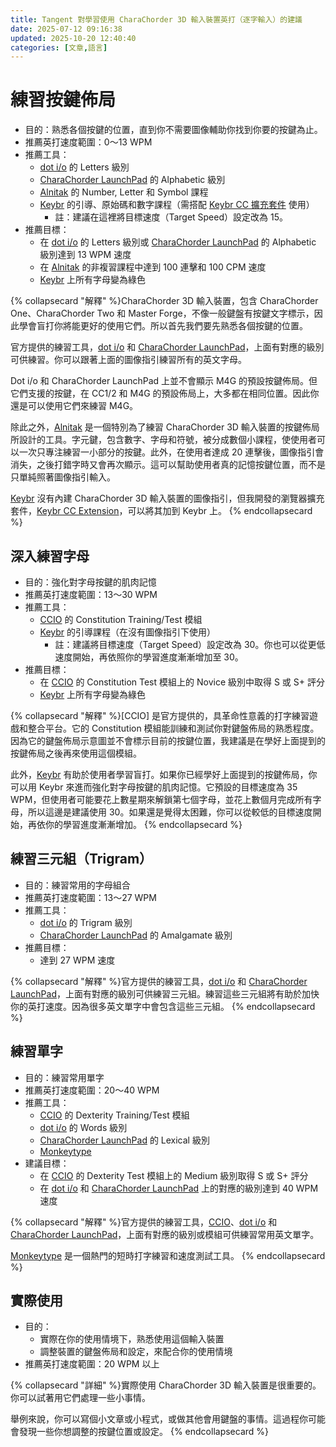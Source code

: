 ```yaml
---
title: Tangent 對學習使用 CharaChorder 3D 輸入裝置英打（逐字輸入）的建議
date: 2025-07-12 09:16:38
updated: 2025-10-20 12:40:40
categories: [文章,語言]
---
```

# 練習按鍵佈局

- 目的：熟悉各個按鍵的位置，直到你不需要圖像輔助你找到你要的按鍵為止。
- 推薦英打速度範圍：0～13 WPM
- 推薦工具：
  - [dot i/o](https://www.iq-eq.io/#/) 的 Letters 級別
  - [CharaChorder LaunchPad](https://launchpad.charachorder.com/#/) 的 Alphabetic 級別
  - [Alnitak](https://andy23512.github.io/alnitak/) 的 Number, Letter 和 Symbol 課程
  - [Keybr](https://www.keybr.com/) 的引導、原始碼和數字課程（需搭配 [Keybr CC 擴充套件](https://chromewebstore.google.com/detail/keybr-cc-extension/fdofhfbipdhkkhhdjlfjnjfnkibpbdpg) 使用）
    - 註：建議在這裡將目標速度（Target Speed）設定改為 15。
- 推薦目標：
  - 在 [dot i/o](https://www.iq-eq.io/#/) 的 Letters 級別或 [CharaChorder LaunchPad](https://launchpad.charachorder.com/#/) 的 Alphabetic 級別達到 13 WPM 速度
  - 在 [Alnitak](https://andy23512.github.io/alnitak/) 的非複習課程中達到 100 連擊和 100 CPM 速度
  - [Keybr](https://www.keybr.com/) 上所有字母變為綠色

{% collapsecard "解釋" %}CharaChorder 3D 輸入裝置，包含 CharaChorder One、CharaChorder Two 和 Master Forge，不像一般鍵盤有按鍵文字標示，因此學會盲打你將能更好的使用它們。所以首先我們要先熟悉各個按鍵的位置。

官方提供的練習工具，[dot i/o](https://www.iq-eq.io/#/) 和 [CharaChorder LaunchPad](https://launchpad.charachorder.com/#/)，上面有對應的級別可供練習。你可以跟著上面的圖像指引練習所有的英文字母。

Dot i/o 和 CharaChorder LaunchPad 上並不會顯示 M4G 的預設按鍵佈局。但它們支援的按鍵，在 CC1/2 和 M4G 的預設佈局上，大多都在相同位置。因此你還是可以使用它們來練習 M4G。

除此之外，[Alnitak](https://andy23512.github.io/alnitak/) 是一個特別為了練習 CharaChorder 3D 輸入裝置的按鍵佈局所設計的工具。字元鍵，包含數字、字母和符號，被分成數個小課程，使使用者可以一次只專注練習一小部分的按鍵。此外，在使用者達成 20 連擊後，圖像指引會消失，之後打錯字時又會再次顯示。這可以幫助使用者真的記憶按鍵位置，而不是只單純照著圖像指引輸入。

[Keybr](https://www.keybr.com/) 沒有內建 CharaChorder 3D 輸入裝置的圖像指引，但我開發的瀏覽器擴充套件，[Keybr CC Extension](https://chromewebstore.google.com/detail/keybr-cc-extension/fdofhfbipdhkkhhdjlfjnjfnkibpbdpg)，可以將其加到 Keybr 上。
{% endcollapsecard %}

## 深入練習字母

- 目的：強化對字母按鍵的肌肉記憶
- 推薦英打速度範圍：13～30 WPM
- 推薦工具：
  - [CCIO](https://adventure.charachorder.io/) 的 Constitution Training/Test 模組
  - [Keybr](https://www.keybr.com/) 的引導課程（在沒有圖像指引下使用）
    - 註：建議將目標速度（Target Speed）設定改為 30。你也可以從更低速度開始，再依照你的學習進度漸漸增加至 30。
- 推薦目標：
  - 在 [CCIO](https://adventure.charachorder.io/) 的 Constitution Test 模組上的 Novice 級別中取得 S 或 S+ 評分
  - [Keybr](https://www.keybr.com/) 上所有字母變為綠色

{% collapsecard "解釋" %}[CCIO] 是官方提供的，具革命性意義的打字練習遊戲和整合平台。它的 Constitution 模組能訓練和測試你對鍵盤佈局的熟悉程度。因為它的鍵盤佈局示意圖並不會標示目前的按鍵位置，我建議是在學好上面提到的按鍵佈局之後再來使用這個模組。

此外，[Keybr](https://www.keybr.com/) 有助於使用者學習盲打。如果你已經學好上面提到的按鍵佈局，你可以用 Keybr 來進而強化對字母按鍵的肌肉記憶。它預設的目標速度為 35 WPM，但使用者可能要花上數星期來解鎖第七個字母，並花上數個月完成所有字母，所以這邊是建議使用 30。如果還是覺得太困難，你可以從較低的目標速度開始，再依你的學習進度漸漸增加。
{% endcollapsecard %}

## 練習三元組（Trigram）

- 目的：練習常用的字母組合
- 推薦英打速度範圍：13～27 WPM
- 推薦工具：
  - [dot i/o](https://www.iq-eq.io/#/) 的 Trigram 級別
  - [CharaChorder LaunchPad](https://launchpad.charachorder.com/#/) 的 Amalgamate 級別
- 推薦目標：
  - 達到 27 WPM 速度

{% collapsecard "解釋" %}官方提供的練習工具，[dot i/o](https://www.iq-eq.io/#/) 和 [CharaChorder LaunchPad](https://launchpad.charachorder.com/#/)，上面有對應的級別可供練習三元組。練習這些三元組將有助於加快你的英打速度。因為很多英文單字中會包含這些三元組。
{% endcollapsecard %}

## 練習單字

- 目的：練習常用單字
- 推薦英打速度範圍：20～40 WPM
- 推薦工具：
  - [CCIO](https://adventure.charachorder.io/) 的 Dexterity Training/Test 模組
  - [dot i/o](https://www.iq-eq.io/#/) 的 Words 級別
  - [CharaChorder LaunchPad](https://launchpad.charachorder.com/#/) 的 Lexical 級別
  - [Monkeytype](https://monkeytype.com/)
- 建議目標：
  - 在 [CCIO](https://adventure.charachorder.io/) 的 Dexterity Test 模組上的 Medium 級別取得 S 或 S+ 評分
  - 在 [dot i/o](https://www.iq-eq.io/#/) 和 [CharaChorder LaunchPad](https://launchpad.charachorder.com/#/) 上的對應的級別達到 40 WPM 速度

{% collapsecard "解釋" %}官方提供的練習工具，[CCIO](https://adventure.charachorder.io/)、[dot i/o](https://www.iq-eq.io/#/) 和 [CharaChorder LaunchPad](https://launchpad.charachorder.com/#/)，上面有對應的級別或模組可供練習常用英文單字。

[Monkeytype](https://monkeytype.com/) 是一個熱門的短時打字練習和速度測試工具。
{% endcollapsecard %}

## 實際使用

- 目的：
  - 實際在你的使用情境下，熟悉使用這個輸入裝置
  - 調整裝置的鍵盤佈局和設定，來配合你的使用情境
- 推薦英打速度範圍：20 WPM 以上

{% collapsecard "詳細" %}實際使用 CharaChorder 3D 輸入裝置是很重要的。你可以試著用它們處理一些小事情。

舉例來說，你可以寫個小文章或小程式，或做其他會用鍵盤的事情。這過程你可能會發現一些你想調整的按鍵位置或設定。
{% endcollapsecard %}
